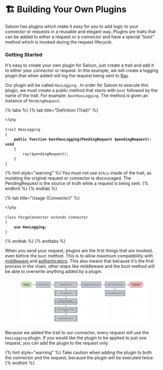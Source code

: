 # 🏗 Building Your Own Plugins

Saloon has plugins which make it easy for you to add logic to your connector or requests in a reusable and elegant way. Plugins are traits that can be added to either a request or a connector and have a special "boot" method which is invoked during the request lifecycle.

### Getting Started

It's easy to create your own plugin for Saloon, just create a trait and add it to either your connector or request. In this example, we will create a logging plugin that when added will log the request being sent to [Ray](https://myray.app/).

Our plugin will be called `HasLogging` . In order for Saloon to execute this plugin, we must create a public method that starts with `boot` followed by the name of the trait. For example: `bootHasLogging`. The method is given an instance of `PendingRequest`.

{% tabs %}
{% tab title="Definition (Trait)" %}
<pre class="language-php"><code class="lang-php">&#x3C;?php

trait HasLogging
{
<strong>    public function bootHasLogging(PendingRequest $pendingRequest): void
</strong>    {
        ray($pendingRequest);
    }
}
</code></pre>

{% hint style="warning" %}
You must not use `$this` inside of the trait, as mutating the original request or connector is discouraged. The PendingRequest is the source of truth while a request is being sent.
{% endhint %}
{% endtab %}

{% tab title="Usage (Connector)" %}
<pre class="language-php"><code class="lang-php">&#x3C;?php

class ForgeConnector extends Connector
{
<strong>    use HasLogging;
</strong>}
</code></pre>
{% endtab %}
{% endtabs %}

When you send your request, plugins are the first things that are invoked, even before the `boot` method. This is to allow maximum compatibility with [middleware ](../digging-deeper/middleware.md)and [authenticators](../the-basics/authentication.md). This also means that because it's the first process in the chain, other steps like middleware and the boot method will be able to overwrite anything added by a plugin.

<figure><img src="../.gitbook/assets/Saloon v2 (1).png" alt=""><figcaption></figcaption></figure>

Because we added the trait to our connector, every request will use the `HasLogging` plugin. If you would like the plugin to be applied to just one request, you can add the plugin to the request only.&#x20;

{% hint style="warning" %}
Take caution when adding the plugin to both the connector and the request, because the plugin will be executed twice.
{% endhint %}
